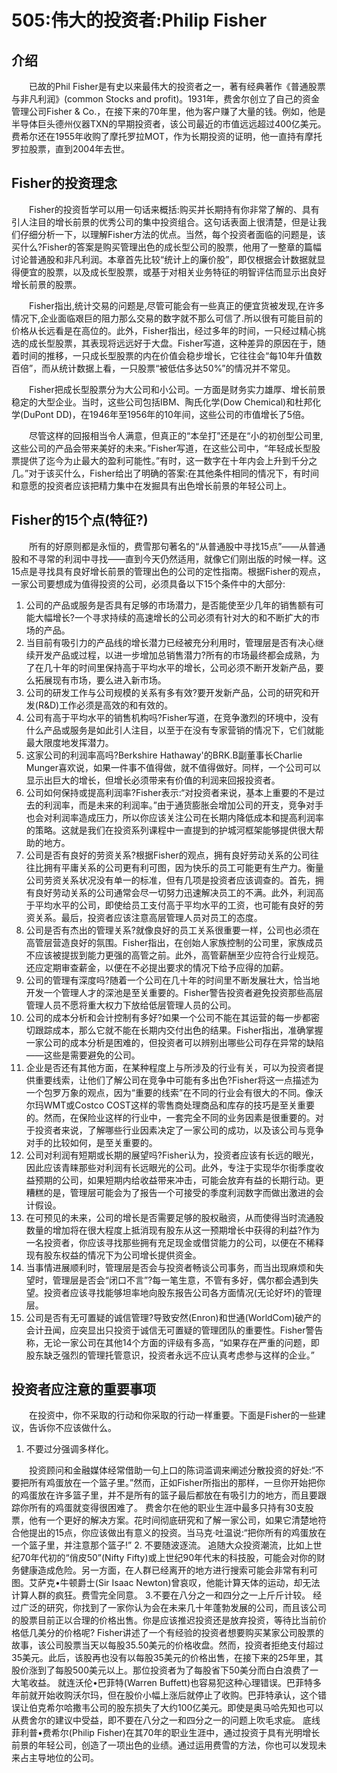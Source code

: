 # 505:伟大的投资者:Philip Fisher
## 介绍
　　已故的Phil Fisher是有史以来最伟大的投资者之一，著有经典著作《普通股票与非凡利润》(common Stocks and profit)。1931年，费舍尔创立了自己的资金管理公司Fisher & Co.，在接下来的70年里，他为客户赚了大量的钱。例如，他是半导体巨头德州仪器TXN的早期投资者，该公司最近的市值远远超过400亿美元。费希尔还在1955年收购了摩托罗拉MOT，作为长期投资的证明，他一直持有摩托罗拉股票，直到2004年去世。

## Fisher的投资理念

　　Fisher的投资哲学可以用一句话来概括:购买并长期持有你非常了解的、具有引人注目的增长前景的优秀公司的集中投资组合。这句话表面上很清楚，但是让我们仔细分析一下，以理解Fisher方法的优点。当然，每个投资者面临的问题是，该买什么?Fisher的答案是购买管理出色的成长型公司的股票，他用了一整章的篇幅讨论普通股和非凡利润。本章首先比较“统计上的廉价股”，即仅根据会计数据就显得便宜的股票，以及成长型股票，或基于对相关业务特征的明智评估而显示出良好增长前景的股票。

　　Fisher指出,统计交易的问题是,尽管可能会有一些真正的便宜货被发现,在许多情况下,企业面临艰巨的阻力那么交易的数字就不那么可信了.所以很有可能目前的价格从长远看是在高位的。此外，Fisher指出，经过多年的时间，一只经过精心挑选的成长型股票，其表现将远远好于大盘。Fisher写道，这种差异的原因在于，随着时间的推移，一只成长型股票的内在价值会稳步增长，它往往会“每10年升值数百倍”，而从统计数据上看，一只股票“被低估多达50%”的情况并不常见。

　　Fisher把成长型股票分为大公司和小公司。一方面是财务实力雄厚、增长前景稳定的大型企业。当时，这些公司包括IBM、陶氏化学(Dow Chemical)和杜邦化学(DuPont DD)，在1946年至1956年的10年间，这些公司的市值增长了5倍。

　　尽管这样的回报相当令人满意，但真正的“本垒打”还是在“小的初创型公司里,这些公司的产品会带来美好的未来。”Fisher写道，在这些公司中，“年轻成长型股票提供了迄今为止最大的盈利可能性。”有时，这一数字在十年内会上升到千分之几。”对于该买什么，Fisher给出了明确的答案:在其他条件相同的情况下，有时间和意愿的投资者应该把精力集中在发掘具有出色增长前景的年轻公司上。

## Fisher的15个点(特征?)

　　所有的好原则都是永恒的，费雪那句著名的“从普通股中寻找15点”——从普通股和不寻常的利润中寻找——直到今天仍然适用，就像它们刚出版的时候一样。这15点是寻找具有良好增长前景的管理出色的公司的定性指南。根据Fisher的观点，一家公司要想成为值得投资的公司，必须具备以下15个条件中的大部分:

1. 公司的产品或服务是否具有足够的市场潜力，是否能使至少几年的销售额有可能大幅增长?一个寻求持续的高速增长的公司必须有针对大的和不断扩大的市场的产品。
2. 当目前有吸引力的产品线的增长潜力已经被充分利用时，管理层是否有决心继续开发产品或过程，以进一步增加总销售潜力?所有的市场最终都会成熟，为了在几十年的时间里保持高于平均水平的增长，公司必须不断开发新产品，要么拓展现有市场，要么进入新市场。
3. 公司的研发工作与公司规模的关系有多有效?要开发新产品，公司的研究和开发(R&D)工作必须是高效的和有效的。
4. 公司有高于平均水平的销售机构吗?Fisher写道，在竞争激烈的环境中，没有什么产品或服务是如此引人注目，以至于在没有专家营销的情况下，它们就能最大限度地发挥潜力。
5. 这家公司的利润率高吗?Berkshire Hathaway'的BRK.B副董事长Charlie Munger喜欢说，如果一件事不值得做，就不值得做好。同样，一个公司可以显示出巨大的增长，但增长必须带来有价值的利润来回报投资者。
6. 公司如何保持或提高利润率?Fisher表示:“对投资者来说，基本上重要的不是过去的利润率，而是未来的利润率。”由于通货膨胀会增加公司的开支，竞争对手也会对利润率造成压力，所以你应该关注公司在长期内降低成本和提高利润率的策略。这就是我们在投资系列课程中一直提到的护城河框架能够提供很大帮助的地方。
7. 公司是否有良好的劳资关系?根据Fisher的观点，拥有良好劳动关系的公司往往比拥有平庸关系的公司更有利可图，因为快乐的员工可能更有生产力。衡量公司劳资关系状况没有单一的标准，但有几项是投资者应该调查的。首先，拥有良好劳动关系的公司通常会尽一切努力迅速解决员工的不满。此外，利润高于平均水平的公司，即使给员工支付高于平均水平的工资，也可能有良好的劳资关系。最后，投资者应该注意高层管理人员对员工的态度。
8. 公司是否有杰出的管理关系?就像良好的员工关系很重要一样，公司也必须在高管层营造良好的氛围。Fisher指出，在创始人家族控制的公司里，家族成员不应该被提拔到能力更强的高管之前。此外，高管薪酬至少应符合行业规范。还应定期审查薪金，以便在不必提出要求的情况下给予应得的加薪。
9. 公司的管理有深度吗?随着一个公司在几十年的时间里不断发展壮大，恰当地开发一个管理人才的深池是至关重要的。Fisher警告投资者避免投资那些高层管理人员不愿将重大权力下放给低层管理人员的公司。
10. 公司的成本分析和会计控制有多好?如果一个公司不能在其运营的每一步都密切跟踪成本，那么它就不能在长期内交付出色的结果。Fisher指出，准确掌握一家公司的成本分析是困难的，但投资者可以辨别出哪些公司存在异常的缺陷——这些是需要避免的公司。
11. 企业是否还有其他方面，在某种程度上与所涉及的行业有关，可以为投资者提供重要线索，让他们了解公司在竞争中可能有多出色?Fisher将这一点描述为一个包罗万象的观点，因为“重要的线索”在不同的行业会有很大的不同。像沃尔玛WMT或Costco COST这样的零售商处理商品和库存的技巧是至关重要的。然而，在保险业这样的行业中，一套完全不同的业务因素是很重要的。对于投资者来说，了解哪些行业因素决定了一家公司的成功，以及该公司与竞争对手的比较如何，是至关重要的。
12. 公司对利润有短期或长期的展望吗?Fisher认为，投资者应该有长远的眼光，因此应该青睐那些对利润有长远眼光的公司。此外，专注于实现华尔街季度收益预期的公司，如果短期内给收益带来冲击，可能会放弃有益的长期行动。更糟糕的是，管理层可能会为了报告一个可接受的季度利润数字而做出激进的会计假设。
13. 在可预见的未来，公司的增长是否需要足够的股权融资，从而使得当时流通股数量的增加将在很大程度上抵消现有股东从这一预期增长中获得的利益?作为一名投资者，你应该寻找那些拥有充足现金或借贷能力的公司，以便在不稀释现有股东权益的情况下为公司增长提供资金。
14. 当事情进展顺利时，管理层是否会与投资者畅谈公司事务，而当出现麻烦和失望时，管理层是否会“闭口不言”?每一笔生意，不管有多好，偶尔都会遇到失望。投资者应该寻找能够坦率地向股东报告公司各方面情况(无论好坏)的管理层。
15. 公司是否有无可置疑的诚信管理?导致安然(Enron)和世通(WorldCom)破产的会计丑闻，应突显出只投资于诚信无可置疑的管理团队的重要性。Fisher警告称，无论一家公司在其他14个方面的评级有多高，“如果存在严重的问题，即股东缺乏强烈的管理托管意识，投资者永远不应认真考虑参与这样的企业。”

## 投资者应注意的重要事项
　　在投资中，你不采取的行动和你采取的行动一样重要。下面是Fisher的一些建议，告诉你不应该做什么。

1. 不要过分强调多样化。

　　投资顾问和金融媒体经常借助一句上口的陈词滥调来阐述分散投资的好处:“不要把所有鸡蛋放在一个篮子里。”然而，正如Fisher所指出的那样，一旦你开始把你的鸡蛋放在许多篮子里，并不是所有的篮子最后都放在有吸引力的地方，而且要跟踪你所有的鸡蛋就变得很困难了。
费舍尔在他的职业生涯中最多只持有30支股票，他有一个更好的解决方案。花时间彻底研究和了解一家公司，如果它清楚地符合他提出的15点，你应该做出有意义的投资。当马克·吐温说:“把你所有的鸡蛋放在一个篮子里，并注意那个篮子!”
2. 不要随波逐流。
追随大众投资潮流，比如上世纪70年代初的“俏皮50”(Nifty Fifty)或上世纪90年代末的科技股，可能会对你的财务健康造成危险。另一方面，在人群已经离开的地方进行搜索可能会非常有利可图。艾萨克•牛顿爵士(Sir Isaac Newton)曾哀叹，他能计算天体的运动，却无法计算人群的疯狂。费雪完全同意。
3.不要在八分之一和四分之一上斤斤计较。
经过广泛的研究，你找到了一家你认为会在未来几十年蓬勃发展的公司，而且该公司的股票目前正以合理的价格出售。你是应该推迟投资还是放弃投资，等待比当前价格低几美分的价格呢?
Fisher讲述了一个有经验的投资者想要购买某家公司股票的故事，该公司股票当天以每股35.50美元的价格收盘。然而，投资者拒绝支付超过35美元。此后，该股再也没有以每股35美元的价格出售，在接下来的25年里，其股价涨到了每股500美元以上。那位投资者为了每股省下50美分而白白浪费了一大笔收益。
就连沃伦•巴菲特(Warren Buffett)也容易犯这种心理错误。巴菲特多年前就开始收购沃尔玛，但在股价小幅上涨后就停止了收购。巴菲特承认，这个错误让伯克希尔哈撒韦公司的股东损失了大约100亿美元。即使是奥马哈先知也可以从费舍尔的建议中受益，即不要在八分之一和四分之一的问题上吹毛求疵。
底线
菲利普•费希尔(Philip Fisher)在其70年的职业生涯中，通过投资于具有光明增长前景的年轻公司，创造了一项出色的业绩。通过运用费雪的方法，你也可以发现未来占主导地位的公司。
